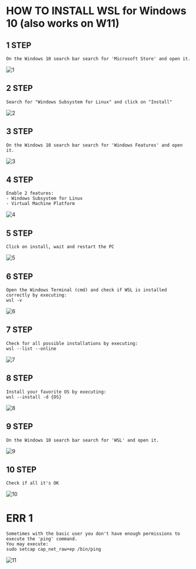 # HOW TO INSTALL WSL for Windows 10 (also works on W11)

## 1 STEP
```
On the Windows 10 search bar search for 'Microsoft Store' and open it.
```
![1](./images/ms_store_app.png)
## 2 STEP
```
Search for "Windows Subsystem for Linux" and click on "Install"
```
![2](./images/ms_store_wsl.png)
## 3 STEP
```
On the Windows 10 search bar search for 'Windows Features' and open it.
```
![3](./images/features_win10.png)
## 4 STEP
```
Enable 2 features:
- Windows Subsystem for Linux
- Virtual Machine Platform
```
![4](./images/enabled_features.png)
## 5 STEP
```
Click on install, wait and restart the PC
```
![5](./images/installed_features.png)
## 6 STEP
```
Open the Windows Terminal (cmd) and check if WSL is installed correctly by executing:
wsl -v
```
![6](./images/check_wsl.png)
## 7 STEP
```
Check for all possible installations by executing:
wsl --list --online
```
![7](./images/list_wsl_os.png)
## 8 STEP
```
Install your favorite OS by executing:
wsl --install -d {OS}
```
![8](./images/install_os_wsl.png)
## 9 STEP
```
On the Windows 10 search bar search for 'WSL' and open it.
```
![9](./images/open_wsl.png)
## 10 STEP
```
Check if all it's OK
```
![10](./images/check_os_wsl.png)


# ERR 1
```
Sometimes with the basic user you don't have enough permissions to execute the 'ping' command.
You may execute:
sudo setcap cap_net_raw+ep /bin/ping
```
![11](./images/solved_ping.png)